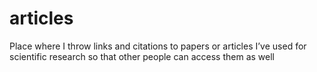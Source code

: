 # articles
Place where I throw links and citations to papers or articles I’ve used for scientific research so that other people can access them as well
